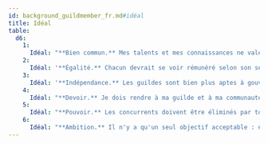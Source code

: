 ```yaml
---
id: background_guildmember_fr.md#idéal
title: Idéal
table:
  d6:
    1:
      Idéal: "**Bien commun.** Mes talents et mes connaissances ne valent que s'ils sont transmis à d'autres."
    2:
      Idéal: '**Égalité.** Chacun devrait se voir rémunéré selon son seul mérite.'
    3:
      Idéal: '**Indépendance.** Les guildes sont bien plus aptes à gouverner que tous les princes et intrigants.'
    4:
      Idéal: "**Devoir.** Je dois rendre à ma guilde et à ma communauté tout ce qu'elles m'ont apporté."
    5:
      Idéal: "**Pouvoir.** Les concurrents doivent être éliminés par tous les moyens afin d'assurer la primauté de la guilde."
    6:
      Idéal: "**Ambition.** Il n'y a qu'un seul objectif acceptable : être le meilleur."
---
```


